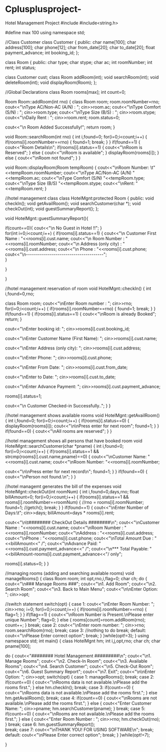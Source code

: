 # Cplusplusproject-
Hotel Management Project 
#include<iostream>
#include<string.h>

#define max 100
using namespace std;

//Class Customer
class Customer
{
public:
char name[100];
char address[100];
char phone[12];
char from_date[20];
char to_date[20];
float payment_advance;
int booking_id;
};


class Room
{
public:
char type;
char stype;
char ac;
int roomNumber;
int rent;
int status;

class Customer cust;
class Room addRoom(int);
void searchRoom(int);
void deleteRoom(int);
void displayRoom(Room);
};

//Global Declarations
class Room rooms[max];
int count=0;


Room Room::addRoom(int rno)
{
class Room room;
room.roomNumber=rno;
cout<<"\nType AC/Non-AC (A/N) : ";
cin>>room.ac;
cout<<"\nType Comfort (S/N) : ";
cin>>room.type;
cout<<"\nType Size (B/S) : ";
cin>>room.stype;
cout<<"\nDaily Rent : ";
cin>>room.rent;
room.status=0;

cout<<"\n Room Added Successfully!";
return room;
}


void Room::searchRoom(int rno)
{
int i,found=0;
for(i=0;i<count;i++)
{
if(rooms[i].roomNumber==rno)
{
found=1;
break;
}
}
if(found==1)
{
cout<<"Room Details\n";
if(rooms[i].status==1)
{
cout<<"\nRoom is Reserved";
}
else
{
cout<<"\nRoom is available";
}
displayRoom(rooms[i]);
}
else
{
cout<<"\nRoom not found";
}
}

void Room::displayRoom(Room tempRoom)
{
cout<<"\nRoom Number: \t"<<tempRoom.roomNumber;
cout<<"\nType AC/Non-AC (A/N) "<<tempRoom.ac;
cout<<"\nType Comfort (S/N) "<<tempRoom.type;
cout<<"\nType Size (B/S) "<<tempRoom.stype;
cout<<"\nRent: "<<tempRoom.rent;
}

//hotel management class
class HotelMgnt:protected Room
{
public:
void checkIn();
void getAvailRoom();
void searchCustomer(char *);
void checkOut(int);
void guestSummaryReport();
};


void HotelMgnt::guestSummaryReport(){

if(count==0){
	cout<<"\n No Guest in Hotel !!";
}	
for(int i=0;i<count;i++)
{
if(rooms[i].status==1)
{
cout<<"\n Customer First Name : "<<rooms[i].cust.name;
cout<<"\n Room Number : "<<rooms[i].roomNumber;
cout<<"\n Address (only city) : "<<rooms[i].cust.address;
cout<<"\n Phone : "<<rooms[i].cust.phone;
cout<<"\n---------------------------------------";	
}
	
}

}

//hotel management reservation of room
void HotelMgnt::checkIn()
{
int i,found=0,rno;

class Room room;
cout<<"\nEnter Room number : ";
cin>>rno;
for(i=0;i<count;i++)
{
if(rooms[i].roomNumber==rno)
{
found=1;
break;
}
}
if(found==1)
{
if(rooms[i].status==1)
{
cout<<"\nRoom is already Booked";
return;
}

cout<<"\nEnter booking id: ";
cin>>rooms[i].cust.booking_id;

cout<<"\nEnter Customer Name (First Name): ";
cin>>rooms[i].cust.name;

cout<<"\nEnter Address (only city): ";
cin>>rooms[i].cust.address;

cout<<"\nEnter Phone: ";
cin>>rooms[i].cust.phone;

cout<<"\nEnter From Date: ";
cin>>rooms[i].cust.from_date;

cout<<"\nEnter to  Date: ";
cin>>rooms[i].cust.to_date;


cout<<"\nEnter Advance Payment: ";
cin>>rooms[i].cust.payment_advance;

rooms[i].status=1;

cout<<"\n Customer Checked-in Successfully..";
}
}


//hotel management shows available rooms
void HotelMgnt::getAvailRoom()
{
int i,found=0;
for(i=0;i<count;i++)
{
if(rooms[i].status==0)
{
displayRoom(rooms[i]);
cout<<"\n\nPress enter for next room";
found=1;
}
}
if(found==0)
{
cout<<"\nAll rooms are reserved";
}
}


//hotel management shows all persons that have booked room
void HotelMgnt::searchCustomer(char *pname)
{
int i,found=0;
for(i=0;i<count;i++)
{
if(rooms[i].status==1 && strcmp(rooms[i].cust.name,pname)==0)
{
cout<<"\nCustomer Name: "<<rooms[i].cust.name;
cout<<"\nRoom Number: "<<rooms[i].roomNumber;

cout<<"\n\nPress enter for next record\n";
found=1;
}
}
if(found==0)
{
cout<<"\nPerson not found.\n";
}
}


//hotel managemt generates the bill of the expenses
void HotelMgnt::checkOut(int roomNum)
{
int i,found=0,days,rno;
float billAmount=0;
for(i=0;i<count;i++)
{
if(rooms[i].status==1 && rooms[i].roomNumber==roomNum)
{
//rno = rooms[i].roomNumber;
found=1;
//getch();
break;
}
}
if(found==1)
{
cout<<"\nEnter Number of Days:\t";
cin>>days;
billAmount=days * rooms[i].rent;

cout<<"\n\t######## CheckOut Details ########\n";
cout<<"\nCustomer Name : "<<rooms[i].cust.name;
cout<<"\nRoom Number : "<<rooms[i].roomNumber;
cout<<"\nAddress : "<<rooms[i].cust.address;
cout<<"\nPhone : "<<rooms[i].cust.phone;
cout<<"\nTotal Amount Due : "<<billAmount<<" /";
cout<<"\nAdvance Paid: "<<rooms[i].cust.payment_advance<<" /";
cout<<"\n*** Total Payable: "<<billAmount-rooms[i].cust.payment_advance<<"/ only";

rooms[i].status=0;
}
}


//managing rooms (adding and searching available rooms)
void manageRooms()
{
class Room room;
int opt,rno,i,flag=0;
char ch;
do
{
cout<<"\n### Manage Rooms ###";
cout<<"\n1. Add Room";
cout<<"\n2. Search Room";
cout<<"\n3. Back to Main Menu";
cout<<"\n\nEnter Option: ";
cin>>opt;


//switch statement
switch(opt)
{
case 1:
cout<<"\nEnter Room Number: ";
cin>>rno;
i=0;
for(i=0;i<count;i++)
{
if(rooms[i].roomNumber==rno)
{
flag=1;
}
}
if(flag==1)
{
cout<<"\nRoom Number is Present.\nPlease enter unique Number";
flag=0;
}
else
{
rooms[count]=room.addRoom(rno);
count++;
}
break;
case 2:
cout<<"\nEnter room number: ";
cin>>rno;
room.searchRoom(rno);
break;
case 3:
//nothing to do
break;
default:
cout<<"\nPlease Enter correct option";
break;
}
}while(opt!=3);
}
using namespace std;
int main()
{
class HotelMgnt hm;
int i,j,opt,rno;
char ch;
char pname[100];


do
{
cout<<"######## Hotel Management #########\n";
cout<<"\n1. Manage Rooms";
cout<<"\n2. Check-In Room";
cout<<"\n3. Available Rooms";
cout<<"\n4. Search Customer";
cout<<"\n5. Check-Out Room";
cout<<"\n6. Guest Summary Report";
cout<<"\n7. Exit";
cout<<"\n\nEnter Option: ";
cin>>opt;
switch(opt)
{
case 1:
manageRooms();
break;
case 2:
if(count==0)
{
cout<<"\nRooms data is not available.\nPlease add the rooms first.";
}
else
hm.checkIn();
break;
case 3:
if(count==0)
{
cout<<"\nRooms data is not available.\nPlease add the rooms first.";
}
else
hm.getAvailRoom();
break;
case 4:
if(count==0)
{
cout<<"\nRooms are not available.\nPlease add the rooms first.";
}
else
{
cout<<"Enter Customer Name: ";
cin>>pname;
hm.searchCustomer(pname);
}
break;
case 5:
if(count==0)
{
cout<<"\nRooms are not available.\nPlease add the rooms first.";
}
else
{
cout<<"Enter Room Number : ";
cin>>rno;
hm.checkOut(rno);
}
break;
case 6:
hm.guestSummaryReport();	
break;
case 7:
cout<<"\nTHANK YOU! FOR USING SOFTWARE\n";
break;
default:
cout<<"\nPlease Enter correct option";
break;
}
}while(opt!=7);

}
